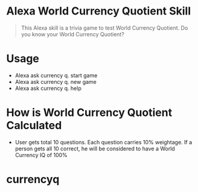 # Alexa World Currency Quotient Skill
>This Alexa skill is a trivia game to test World Currency Quotient. Do you know your World Currency Quotient?


# Usage
* Alexa ask currency q. start game
* Alexa ask currency q. new game
* Alexa ask currency q. help

# How is World Currency Quotient Calculated
* User gets total 10 questions. Each question carries 10% weightage. If a person gets all 10 correct, he will be considered to have a World Currency IQ of 100%



# currencyq
